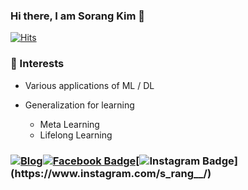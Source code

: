 ### Hi there, I am Sorang Kim :raised_hands:

[![Hits](https://hits.seeyoufarm.com/api/count/incr/badge.svg?url=https%3A%2F%2Fgithub.com%2Fsolangii&count_bg=%23FF6F61&title_bg=%23555555&icon=&icon_color=%23E7E7E7&title=hits&edge_flat=false)](https://hits.seeyoufarm.com)

### :page_facing_up: Interests

- Various applications of ML / DL

- Generalization for learning
  - Meta Learning
  - Lifelong Learning

### [![Blog](http://img.shields.io/badge/-Blog-black?style=flat-square&logo=github&logoColor=white)](http://solangii.github.io)[![Facebook Badge](https://img.shields.io/badge/Facebook-1877f2?style=flat-square&logo=facebook&logoColor=white)](https://www.facebook.com/solangii1229)[![Instagram Badge](http://img.shields.io/badge/Instagram-%23E4405F?style=flat-square&logo=instagram&logoColor=white&link=https://instagram.com/s_rang__)](https://www.instagram.com/s_rang__/) 

